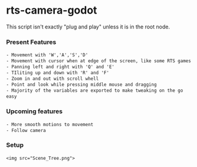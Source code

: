 # rts-camera-godot

This script isn't exactly "plug and play" unless it is in the root node. 

### Present Features
	- Movement with 'W','A','S','D'
	- Movement with cursor when at edge of the screen, like some RTS games
	- Panning left and right with 'Q' and 'E'
	- TIliting up and down with 'R' and 'F'
	- Zoom in and out with scroll whell
	- Point and look while pressing middle mouse and dragging
	- Majority of the variables are exported to make tweaking on the go easy

### Upcoming features
	- More smooth motions to movement
	- Follow camera



### Setup
	<img src="Scene_Tree.png">

